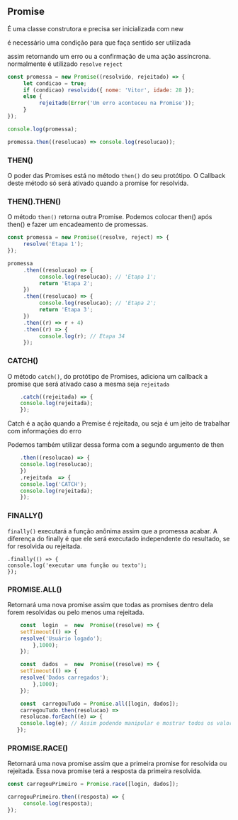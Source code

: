## Promise

É uma classe construtora e precisa ser inicializada com new

é necessário uma condição para que faça sentido ser utilizada

assim retornando um erro ou a confirmação de uma ação assíncrona.
normalmente é utilizado `resolve` `reject`

```js
const promessa = new Promise((resolvido, rejeitado) => {
     let condicao = true;
     if (condicao) resolvido({ nome: 'Vitor', idade: 28 });
     else {
          rejeitado(Error('Um erro aconteceu na Promise'));
     }
});

console.log(promessa);

promessa.then((resolucao) => console.log(resolucao));
```

### THEN()

O poder das Promises está no método `then()` do seu protótipo. O Callback deste método só será ativado quando a promise for resolvida.

### THEN().THEN()

O método `then()` retorna outra Promise. Podemos colocar then() após then() e fazer um encadeamento de promessas.

```js
const promessa = new Promise((resolve, reject) => {
     resolve('Etapa 1');
});

promessa
     .then((resolucao) => {
          console.log(resolucao); // 'Etapa 1';
          return 'Etapa 2';
     })
     .then((resolucao) => {
          console.log(resolucao); // 'Etapa 2';
          return 'Etapa 3';
     })
     .then((r) => r + 4)
     .then((r) => {
          console.log(r); // Etapa 34
     });
```

### CATCH()

O método `catch()`, do protótipo de Promises, adiciona um callback a promise que será ativado caso a mesma seja `rejeitada`

```js
    .catch((rejeitada) => {
    console.log(rejeitada);
    });
```

Catch é a ação quando a Premise é rejeitada, ou seja é um jeito de trabalhar com informações do erro

Podemos também utilizar dessa forma com a segundo argumento de then

```js
    .then((resolucao) => {
    console.log(resolucao);
    })
    ,rejeitada  => {
    console.log('CATCH');
    console.log(rejeitada);
    });
```

### FINALLY()

`finally()` executará a função anônima assim que a promessa acabar. A diferença do finally é que ele será executado independente do resultado, se for resolvida ou rejeitada.

    .finally(() => {
    console.log('executar uma função ou texto');
    });

### PROMISE.ALL()

Retornará uma nova promise assim que todas as promises dentro dela forem resolvidas ou pelo menos uma rejeitada.

```js
	const  login  =  new  Promise((resolve) => {
    setTimeout(() => {
    resolve('Usuário logado');
	    },1000);
    });

    const  dados  =  new  Promise((resolve) => {
    setTimeout(() => {
    resolve('Dados carregados');
	    },1000);
    });

    const  carregouTudo = Promise.all([login, dados]);
    carregouTudo.then(resolucao) =>
    resolucao.forEach((e) => {
    console.log(e); // Assim podendo manipular e mostrar todos os valores por linha
   });


```

### PROMISE.RACE()

Retornará uma nova promise assim que a primeira promise for resolvida ou rejeitada. Essa nova promise terá a resposta da primeira resolvida.

```js
const carregouPrimeiro = Promise.race([login, dados]);

carregouPrimeiro.then((resposta) => {
     console.log(resposta);
});
```

